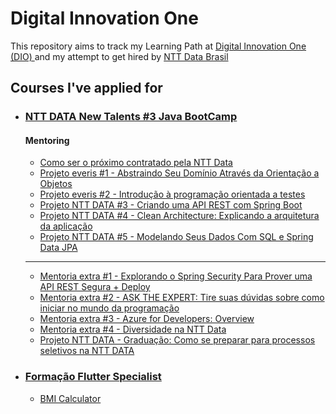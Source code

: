 # Digital Innovation One

This repository aims to track my Learning Path at [Digital Innovation One (DIO)
](https://dio.me) and my attempt to get hired by [NTT Data Brasil](https://br.nttdata.com/)

## Courses I've applied for

- ### [NTT DATA New Talents #3 Java BootCamp](https://www.dio.me/bootcamp/everis-new-talents-3-java)

    #### Mentoring
    - [Como ser o próximo contratado pela NTT Data](https://www.youtube.com/live/QBOrndG24YU)
    - [Projeto everis #1 - Abstraindo Seu Domínio Através da Orientação a Objetos](https://www.youtube.com/watch?v=SVx0NeXvK7A)
    - [Projeto everis #2 - Introdução à programação orientada a testes](https://www.youtube.com/watch?v=MpM7KsHFj_Q)
    - [Projeto NTT DATA #3 - Criando uma API REST com Spring Boot](https://www.youtube.com/watch?v=vKfIZjYtn_0)
    - [Projeto NTT DATA #4 - Clean Architecture: Explicando a arquitetura da aplicação](https://www.youtube.com/watch?v=GDQl4fbs_Qs)
    - [Projeto NTT DATA #5 - Modelando Seus Dados Com SQL e Spring Data JPA](https://www.youtube.com/watch?v=NxINTrVu1nA)
    ---
    - [Mentoria extra #1 - Explorando o Spring Security Para Prover uma API REST Segura + Deploy](https://youtu.be/1mRNcWQzHKc)
    - [Mentoria extra #2 - ASK THE EXPERT: Tire suas dúvidas sobre como iniciar no mundo da programação](https://youtu.be/0D0IMa2Jx8k)
    - [Mentoria extra #3 - Azure for Developers: Overview](https://youtu.be/mvLNZL6ZSDw)
    - [Mentoria extra #4 - Diversidade na NTT Data](https://youtu.be/sTXfqHSb_UQ)
    - [Projeto NTT DATA - Graduação: Como se preparar para processos seletivos na NTT DATA](https://youtu.be/v5Eyou2xWOs)

- ### [Formação Flutter Specialist](https://www.dio.me/bootcamp/formacao-flutter-specialist)

    - [BMI Calculator](Formação%20Flutter%20Specialist/bmi_calculator/)
